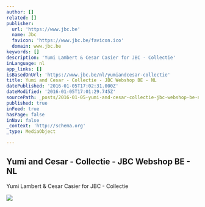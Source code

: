 ```yaml
---
author: []
related: []
publisher:
  url: 'https://www.jbc.be'
  name: Jbc
  favicon: 'https://www.jbc.be/favicon.ico'
  domain: www.jbc.be
keywords: []
description: 'Yumi Lambert & Cesar Casier for JBC - Collectie'
inLanguage: nl
app_links: []
isBasedOnUrl: 'https://www.jbc.be/nl/yumiandcesar-collectie'
title: Yumi and Cesar - Collectie - JBC Webshop BE - NL
datePublished: '2016-01-05T17:02:31.000Z'
dateModified: '2016-01-05T17:01:29.745Z'
sourcePath: _posts/2016-01-05-yumi-and-cesar-collectie-jbc-webshop-be-nl.md
published: true
inFeed: true
hasPage: false
inNav: false
_context: 'http://schema.org'
_type: MediaObject

---
```

<article style=""><h1>Yumi and Cesar - Collectie - JBC Webshop BE - NL</h1><p>Yumi Lambert &amp; Cesar Casier for JBC - Collectie</p><img src="https://www.jbc.be/img/logo.png" /></article>